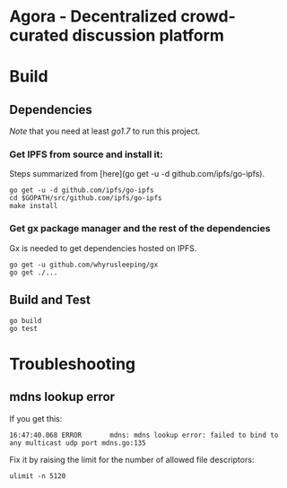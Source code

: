 # Agora - Decentralized crowd-curated discussion platform

# Build

## Dependencies
*Note* that you need at least *go1.7* to run this project.

### Get IPFS from source and install it:
Steps summarized from [here](go get -u -d github.com/ipfs/go-ipfs).

```
go get -u -d github.com/ipfs/go-ipfs
cd $GOPATH/src/github.com/ipfs/go-ipfs
make install
```

### Get gx package manager and the rest of the dependencies
Gx is needed to get dependencies hosted on IPFS.

```
go get -u github.com/whyrusleeping/gx
go get ./...
```

## Build and Test

```
go build
go test
```

# Troubleshooting

## mdns lookup error

If you get this:

```
16:47:40.068 ERROR       mdns: mdns lookup error: failed to bind to any multicast udp port mdns.go:135
```

Fix it by raising the limit for the number of allowed file descriptors:

```
ulimit -n 5120
```
